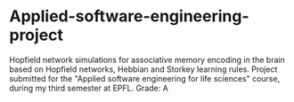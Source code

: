 # Applied-software-engineering-project
Hopfield network simulations for associative memory encoding in the brain based on Hopfield networks, Hebbian and Storkey learning rules.
Project submitted for the "Applied software engineering for life sciences" course, during my third semester at EPFL.
Grade: A
